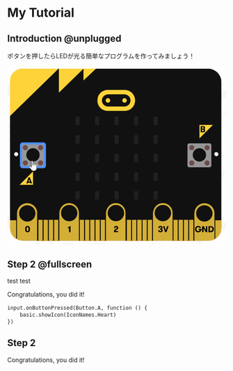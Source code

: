 # My Tutorial

## Introduction @unplugged

ボタンを押したらLEDが光る簡単なプログラムを作ってみましょう！

![](flashing_heart.gif)

## Step 2 @fullscreen

test test

Congratulations, you did it!
    


```blocks
input.onButtonPressed(Button.A, function () {
    basic.showIcon(IconNames.Heart)
})
```

## Step 2



Congratulations, you did it!
    